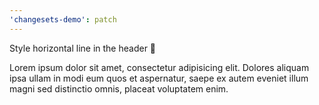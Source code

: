 ```yaml
---
'changesets-demo': patch
---
```


Style horizontal line in the header 💅

Lorem ipsum dolor sit amet, consectetur adipisicing elit. Dolores aliquam ipsa ullam in modi eum quos et aspernatur,
saepe ex autem eveniet illum magni sed distinctio omnis, placeat voluptatem enim.
